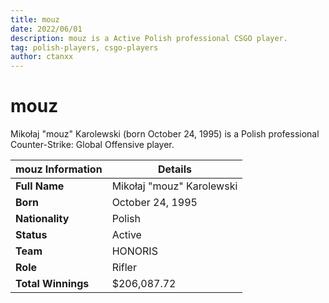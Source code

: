 ```yaml
---
title: mouz
date: 2022/06/01
description: mouz is a Active Polish professional CSGO player.
tag: polish-players, csgo-players
author: ctanxx
---
```


# mouz

Mikołaj "mouz" Karolewski (born October 24, 1995) is a Polish professional Counter-Strike: Global Offensive player.

| **mouz Information** | **Details**               |
| -------------------- | ------------------------- |
| **Full Name**        | Mikołaj "mouz" Karolewski |
| **Born**             | October 24, 1995          |
| **Nationality**      | Polish                    |
| **Status**           | Active                    |
| **Team**             | HONORIS                   |
| **Role**             | Rifler	                   |
| **Total Winnings**   | $206,087.72               |